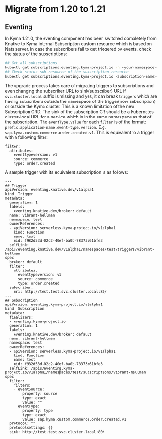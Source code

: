 # Migrate from 1.20 to 1.21

## Eventing
In Kyma 1.21.0, the eventing component has been switched completely from Knative to Kyma internal Subscription custom resource which is based on Nats server. In case the subscribers fail to get triggered by events, check the status of the subscriptions:

```bash
## Get all subscriptions
kubectl get subscriptions.eventing.kyma-project.io -n <your-namespace>
## Check status sub-resource of the subscription resource
kubectl get subscriptions.eventing.kyma-project.io <subscription-name> -n <your-namespace> -oyaml
```

The upgrade process takes care of migrating triggers to subscriptions and even changing the subscriber URL to sink(subscriber) URL if `svc.cluster.local` suffix is missing and yes, it can break `triggers` which are having subscribers outside the namespace of the trigger(now subscription) or outside the Kyma cluster. This is a known limitation of the new Subscription CRD. The sink of the subscription CR should be a Kubernetes cluster-local URL for a service which is in the same namespace as that of the subscription. The `eventType.value` for each `filter` is of the format: `prefix.application-name.event-type.version`. E.g. `sap.kyma.custom.commerce.order.created.v1`. This is equivalent to a trigger with a following filter:
```
filter:
  attributes:
    eventtypeversion: v1
    source: commerce
    type: order.created
```

A sample trigger with its equivalent subscription is as follows:
```
---
## Trigger
apiVersion: eventing.knative.dev/v1alpha1
kind: Trigger
metadata:
  generation: 1
  labels:
    eventing.knative.dev/broker: default
  name: vibrant-hellman
  namespace: test
  ownerReferences:
  - apiVersion: serverless.kyma-project.io/v1alpha1
    kind: Function
    name: test
    uid: f982d53d-02c2-40ef-ba0b-78373b61bfe3
  selfLink: /apis/eventing.knative.dev/v1alpha1/namespaces/test/triggers/vibrant-hellman
spec:
  broker: default
  filter:
    attributes:
      eventtypeversion: v1
      source: commerce
      type: order.created
  subscriber:
    uri: http://test.test.svc.cluster.local:80/
---
## Subscription
apiVersion: eventing.kyma-project.io/v1alpha1
kind: Subscription
metadata:
  finalizers:
  - eventing.kyma-project.io
  generation: 1
  labels:
    eventing.knative.dev/broker: default
  name: vibrant-hellman
  namespace: test
  ownerReferences:
  - apiVersion: serverless.kyma-project.io/v1alpha1
    kind: Function
    name: test
    uid: f982d53d-02c2-40ef-ba0b-78373b61bfe3
  selfLink: /apis/eventing.kyma-project.io/v1alpha1/namespaces/test/subscriptions/vibrant-hellman
spec:
  filter:
    filters:
    - eventSource:
        property: source
        type: exact
        value: ""
      eventType:
        property: type
        type: exact
        value: sap.kyma.custom.commerce.order.created.v1
  protocol: ""
  protocolsettings: {}
  sink: http://test.test.svc.cluster.local:80/
```